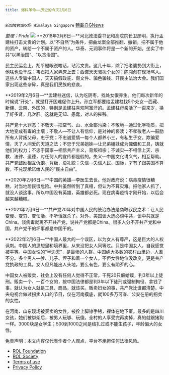 ```yaml
---
title: 爆料革命——历史的今天2月6日
---
```

`新加坡狮城农场 Himalaya Singapore` [轉載自GNews](https://gnews.org/zh-hans/2405683/)

*整理：Pride*
![](https://assets.gnews.org/wp-content/uploads/2022/04/Screenshot-2022-04-24-223015.png)
**2018年2月6日—**河北政法委书记和高院院长卫彦明，执行孟建柱打击文贵的计划。以“不自然”为条件，把曲龙案全部推翻、撤销。把不属于他的资产，转给一个不属于资产的人。华泰、元润事件将是一个新的开始，坐实了中共“以黑治国”、“以贪治国”。

民主民运会上，胡平瞪眼说瞎话，玷污文贵。这几十年，除了把老婆扔到大街上，他啥也没干成；韦石把人家弄床上去；西诺天天骚扰个女的；陈闯创在现场骂人。这些人专骗中国人，天天搞假政庇、假文件、骗色骗钱、开民主法治大会。我们国家出现这些杂碎，真是我们民族的悲哀。

**2019年2月6日—**孟建柱迷信，认为吃阴枣，找处女很养生。他们每次新年的时候说“开处”，就是打开困难促你上升。孙立军都要给孟建柱找5个处女—西藏、新疆、云南、外国的，特别是孟建柱喜欢阿富汗的。孟建柱母亲活了一百来岁，换了好多肾，几次肝。这就是无知、愚蠢，对人的摧残。

共产党十大罪恶：不敬天—把空气、山、水全部污染；不敬地—通过化学物质，把大地变成有毒的土壤；不敬人—不让人有信仰，是对神的亵渎；不孝敬老人—鼓励所有人背叛父母，忠于党；不忠诚爱情—每个人都养小三，有私生子女。欺骗爱情，灭了人间爱的天道之法；不忠于兄弟姐妹—让兄弟姐妹成为傀儡和工具，铸就他们的权力；不忠于国家—相信共产主义，背叛祖宗；不诚实—不相信上天、宗教、法律、道德，对任何人的宣传都是假的。失义—中国文化讲义气，相互帮助。共产党鼓励相互仇恨、背叛，没礼貌；失信—失信人民、国际，才有了跟美国不算数，不兑现承诺给人民的“民主自由”。

**2020年2月6日—**中国的英雄—李医生去世。他对政府说：病毒疫情很糟糕，对当地居民很危险。中共虽然听到了真相，但认为不算灾难。把他家人抓了，就没人谈这事。所以中国没有英雄，英雄都必死。现在病毒疫情才刚开始，以后会越来越糟糕。

**2021年2月6日—**共产党70年对中国人民的统治办法是商鞅驭民之术：让人民变傻、变穷、变忙活、不听话就杀了。对外，美国谈大选必谈中共，谈中共就是China。谈病毒就离不开共产党，说共产党都是China。很多人分不开共产党和中国，共产党干的坏事都是中国干的。

**2022年2月6日—**中国人最大的一个误区，以为女人有尊严，这是巨大的人权讽刺。中国人的思想里和境界里，从来没把女人同等过。只是中国女人，自我感觉被平等。中国女性的“半边天”，是最惨的人群。中国绝大多数的农村山里边，人畜不分。多个男人—爹、儿子、侄子和着一个女人。不但女性地位没改变，更是共产党执政的工具。女人但凡能出人头地，要么有色，要么有阴歹的心。

中国女人被贩卖，社会上没有任何人觉得不正常。干死20只癞蛤蟆，判3年以上徒刑。贩卖一个、一百个女的，按中国法律都是判3年以下徒刑或强制拘役、拿钱了事。就认为女人就是工具、商品，就该买。贩卖妇女的事，共产党比谁都清楚。中央电视台做过拐卖人口的节目，仅在河南摸底，就100多万可查、公安在册的拐卖的女性。

在河南、山东现场被买卖的女性，被拴上脚镣手铐，裸体在地下室。最多的是四川女孩，她们被绑架后，被男人玩够、玩傻。全村的人享受完再卖掉，真的就跟猪狗一样。3000块是女学生；500到1000之间是结扎过或不能生孩子，年龄偏大的女性。

 

免责声明：本文内容仅代表作者个人观点，平台不承担任何法律风险。

- [ROL Foundation](https://rolfoundation.org/)
- [ROL Society](https://rolsociety.org/)
- [Terms of use](https://gnews.org/terms-of-use-3/)
- [Privacy Policy](https://gnews.org/privacy-policy/)
